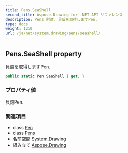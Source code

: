 ```yaml
---
title: Pens.SeaShell
second_title: Aspose.Drawing for .NET API リファレンス
description: Pens 財産. 貝殻を取得しますPen.
type: docs
weight: 1210
url: /ja/net/system.drawing/pens/seashell/
---
```

## Pens.SeaShell property

貝殻を取得しますPen.

```csharp
public static Pen SeaShell { get; }
```

### プロパティ値

貝殻Pen.

### 関連項目

* class [Pen](../../pen/)
* class [Pens](../)
* 名前空間 [System.Drawing](../../pens/)
* 組み立て [Aspose.Drawing](../../../)


